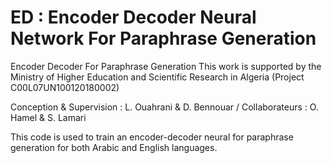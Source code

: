# ED : Encoder Decoder Neural Network For Paraphrase Generation
Encoder Decoder For Paraphrase Generation
This work is supported by the Ministry of Higher Education and Scientific Research in Algeria (Project C00L07UN100120180002)

Conception & Supervision : L. Ouahrani & D. Bennouar / Collaborateurs : O. Hamel & S. Lamari

This code is used to train an encoder-decoder neural for paraphrase generation for both Arabic and English languages.
